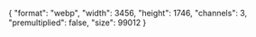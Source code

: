 {
  "format": "webp",
  "width": 3456,
  "height": 1746,
  "channels": 3,
  "premultiplied": false,
  "size": 99012
}